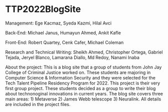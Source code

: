 # TTP2022BlogSite

Management: Ege Kacmaz, Syeda Kazmi, Hilal Avci

Back-End: Michael Janus, Humayun Ahmed, Ankit Kafle

Front-End: Robert Quartey, Cenk Cafer, Michael Coleman

Research and Technical Writing: Sheikh Ahmed, Christopher Ortega, Gabriel Tejada, Jeryel Blanco, Lamarana Diallo, Md Redoy, Nanami Inaba

About the project: This is a blog site that a group of students from John Jay College of Criminal Justice worked on. These students are majoring in Computer Science & Information Security and they were selected for the Tech Talent Pipeline Residency Program for 2022. This project is their very first group project. These students decided as a group to write their blog about technonoginal innovations in current years. The blog site covers three main areas: 1) Metaverse 2) James Webb telescope 3) Neuralink. All details are included in the project files. 
